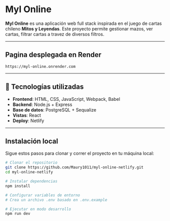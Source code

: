 # Myl Online

**Myl Online** es una aplicación web full stack inspirada en el juego de cartas chileno **Mitos y Leyendas**. Este proyecto permite gestionar mazos, ver cartas, filtrar cartas a travez de diversos filtros.

--------------

## Pagina desplegada en Render 

    https://myl-online.onrender.com

---------------

## 🚀 Tecnologías utilizadas

- **Frontend**: HTML, CSS, JavaScript, Webpack, Babel
- **Backend**: Node.js + Express
- **Base de datos**: PostgreSQL + Sequalize
- **Vistas**: React
- **Deploy**: Netlify

-------------

## Instalación local

Sigue estos pasos para clonar y correr el proyecto en tu máquina local:

```bash
# Clonar el repositorio
git clone https://github.com/Maury1011/myl-online-netlify.git
cd myl-online-netlify

# Instalar dependencias
npm install

# Configurar variables de entorno
# Crea un archivo .env basado en .env.example

# Ejecutar en modo desarrollo
npm run dev
